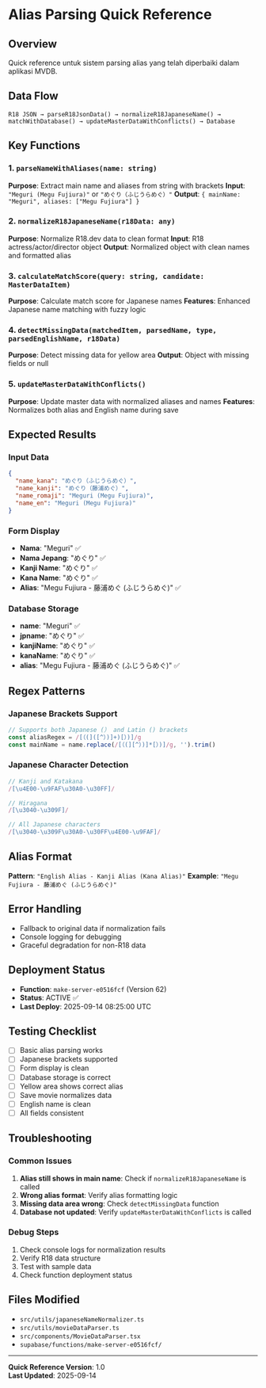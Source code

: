# Alias Parsing Quick Reference

## Overview
Quick reference untuk sistem parsing alias yang telah diperbaiki dalam aplikasi MVDB.

## Data Flow
```
R18 JSON → parseR18JsonData() → normalizeR18JapaneseName() → matchWithDatabase() → updateMasterDataWithConflicts() → Database
```

## Key Functions

### 1. `parseNameWithAliases(name: string)`
**Purpose**: Extract main name and aliases from string with brackets
**Input**: `"Meguri (Megu Fujiura)"` or `"めぐり（ふじうらめぐ）"`
**Output**: `{ mainName: "Meguri", aliases: ["Megu Fujiura"] }`

### 2. `normalizeR18JapaneseName(r18Data: any)`
**Purpose**: Normalize R18.dev data to clean format
**Input**: R18 actress/actor/director object
**Output**: Normalized object with clean names and formatted alias

### 3. `calculateMatchScore(query: string, candidate: MasterDataItem)`
**Purpose**: Calculate match score for Japanese names
**Features**: Enhanced Japanese name matching with fuzzy logic

### 4. `detectMissingData(matchedItem, parsedName, type, parsedEnglishName, r18Data)`
**Purpose**: Detect missing data for yellow area
**Output**: Object with missing fields or null

### 5. `updateMasterDataWithConflicts()`
**Purpose**: Update master data with normalized aliases and names
**Features**: Normalizes both alias and English name during save

## Expected Results

### Input Data
```json
{
  "name_kana": "めぐり（ふじうらめぐ）",
  "name_kanji": "めぐり（藤浦めぐ）",
  "name_romaji": "Meguri (Megu Fujiura)",
  "name_en": "Meguri (Megu Fujiura)"
}
```

### Form Display
- **Nama**: "Meguri" ✅
- **Nama Jepang**: "めぐり" ✅
- **Kanji Name**: "めぐり" ✅
- **Kana Name**: "めぐり" ✅
- **Alias**: "Megu Fujiura - 藤浦めぐ (ふじうらめぐ)" ✅

### Database Storage
- **name**: "Meguri" ✅
- **jpname**: "めぐり" ✅
- **kanjiName**: "めぐり" ✅
- **kanaName**: "めぐり" ✅
- **alias**: "Megu Fujiura - 藤浦めぐ (ふじうらめぐ)" ✅

## Regex Patterns

### Japanese Brackets Support
```typescript
// Supports both Japanese (） and Latin () brackets
const aliasRegex = /[（(]([^）)]+)[）)]/g
const mainName = name.replace(/[（(][^）)]*[）)]/g, '').trim()
```

### Japanese Character Detection
```typescript
// Kanji and Katakana
/[\u4E00-\u9FAF\u30A0-\u30FF]/

// Hiragana
/[\u3040-\u309F]/

// All Japanese characters
/[\u3040-\u309F\u30A0-\u30FF\u4E00-\u9FAF]/
```

## Alias Format
**Pattern**: `"English Alias - Kanji Alias (Kana Alias)"`
**Example**: `"Megu Fujiura - 藤浦めぐ (ふじうらめぐ)"`

## Error Handling
- Fallback to original data if normalization fails
- Console logging for debugging
- Graceful degradation for non-R18 data

## Deployment Status
- **Function**: `make-server-e0516fcf` (Version 62)
- **Status**: ACTIVE ✅
- **Last Deploy**: 2025-09-14 08:25:00 UTC

## Testing Checklist
- [ ] Basic alias parsing works
- [ ] Japanese brackets supported
- [ ] Form display is clean
- [ ] Database storage is correct
- [ ] Yellow area shows correct alias
- [ ] Save movie normalizes data
- [ ] English name is clean
- [ ] All fields consistent

## Troubleshooting

### Common Issues
1. **Alias still shows in main name**: Check if `normalizeR18JapaneseName` is called
2. **Wrong alias format**: Verify alias formatting logic
3. **Missing data area wrong**: Check `detectMissingData` function
4. **Database not updated**: Verify `updateMasterDataWithConflicts` is called

### Debug Steps
1. Check console logs for normalization results
2. Verify R18 data structure
3. Test with sample data
4. Check function deployment status

## Files Modified
- `src/utils/japaneseNameNormalizer.ts`
- `src/utils/movieDataParser.ts`
- `src/components/MovieDataParser.tsx`
- `supabase/functions/make-server-e0516fcf/`

---
**Quick Reference Version**: 1.0  
**Last Updated**: 2025-09-14
